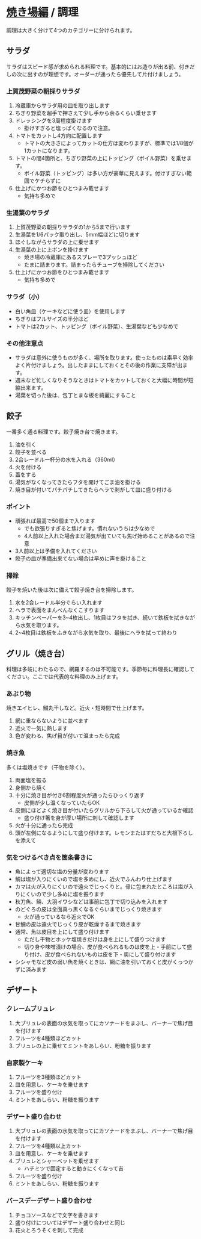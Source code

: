 # [焼き場編](#!kitchen/grill/index.md) / 調理

調理は大きく分けて4つのカテゴリーに分けられます。

## サラダ

サラダはスピード感が求められる料理です。基本的にはお造りが出る前、付きだしの次に出すのが理想です。オーダーが通ったら優先して片付けましょう。

### 上賀茂野菜の朝採りサラダ

1. 冷蔵庫からサラダ用の皿を取り出します
2. ちぎり野菜を超手で押さえて少し手から余るくらい乗せます
3. ドレッシングを3周程度掛けます
    - 掛けすぎると塩っぱくなるので注意。
4. トマトをカットし4方向に配置します
    - トマトの大きさによってカットの仕方は変わりますが、標準では1/8個が1カットになります。
5. トマトの間4箇所と、ちぎり野菜の上にトッピング（ボイル野菜）を乗せます。
    - ボイル野菜（トッピング）は多い方が豪華に見えます。付けすぎない範囲でケチらずに
6. 仕上げにかつお節をひとつまみ載せます
    - 気持ち多めで

### 生湯葉のサラダ

1. 上賀茂野菜の朝採りサラダの1から5まで行います
2. 生湯葉を1/6パック取り出し、5mm幅ほどに切ります
3. ほぐしながらサラダの上に乗せます
4. 生湯葉の上に上ポンを掛けます
    - 焼き場の冷蔵庫にあるスプレーで3プッシュほど
    - たまに詰まります。詰まったらチューブを掃除してください
5. 仕上げにかつお節をひとつまみ載せます
    - 気持ち多めで

### サラダ（小）

- 白い角皿（ケーキなどに使う皿）を使用します
- ちぎりはフルサイズの半分ほど
- トマトは2カット、トッピング（ボイル野菜）、生湯葉なども少なめで

### その他注意点

- サラダは意外に使うものが多く、場所を取ります。使ったものは素早く効率よく片付けましょう。出したままにしておくとその後の作業に支障が出ます。
- 週末など忙しくなりそうなときはトマトをカットしておくと大幅に時間が短縮出来ます。
- 湯葉を切った後は、包丁とまな板を綺麗にすること


## 餃子

一番多く通る料理です。餃子焼き台で焼きます。

1. 油を引く
2. 餃子を並べる
3. 2合レードル一杯分の水を入れる（360ml）
4. 火を付ける
5. 蓋をする
6. 湯気がなくなってきたらフタを開けてごま油を掛ける
7. 焼き目が付いてパチパチしてきたらヘラで剥がして皿に盛り付ける

### ポイント

- 頑張れば最高で50個まで入ります
    - でも欲張りすぎると焦げます。慣れないうちは少なめで
    - 4人前以上入れた場合まだ湯気が出ていても焦げ始めることがあるので注意
- 3人前以上は予備を入れてください
- 餃子の皿が準備出来てない場合は早めに声を掛けること

### 掃除

餃子を焼いた後は次に備えて餃子焼き台を掃除します。

1. 水を2合レードル半分ぐらい入れます
2. ヘラで表面をまんべんなくこすります
3. キッチンペーパーを3~4枚出し、1枚目はフタを拭き、続いて鉄板を拭きながら水気を取ります。
4. 2~4枚目は鉄板をふきながら水気を取り、最後にヘラを拭って終わり

## グリル（焼き台）

料理は多岐にわたるので、網羅するのは不可能です。季節毎に料理長に確認してください。ここでは代表的な料理のみ上げます。

### あぶり物

焼きエイヒレ、鰯丸干しなど。近火・短時間で仕上げます。

1. 網に重ならないように並べます
2. 近火で一気に熱します
3. 色が変わる、焦げ目が付いて温まったら完成

### 焼き魚

多くは塩焼きです（干物を除く）。

1. 両面塩を振る
2. 身側から焼く
3. 十分に焼き目が付き6割程度火が通ったらひっくり返す
    - 皮側が少し温くなっていたらOK
4. 皮側にほどよく焼き目が付いたらグリルから下ろして火が通っているか確認
    - 盛り付け箸を身が厚い場所に刺して確認します
5. 火が十分に通ったら完成
6. 頭が左側になるようにして盛り付けます。レモンまたはすだちと大根下ろしを添えて

### 気をつけるべき点を箇条書きに

- 魚によって適切な塩の分量が変わります
- 鯛は塩が入りにくいので塩を多めにし、近火でふんわり仕上げます
- カマは火が入りにくいので遠火でじっくりと。骨に包まれたところは塩が入りにくいので少し多めに塩を振ります
- 秋刀魚、鯖、大羽イワシなどは事前に包丁で切り込みを入れます
- のどぐろの皮は全面真っ黒くなるぐらいまでじっくり焼きます
    - 火が通っているなら近火でOK
- 甘鯛の皮は遠火でじっくり皮が乾燥するまで焼きます
- 通常、魚は皮目を上にして盛り付けます
    - ただし干物とホッケ塩焼きだけは身を上にして盛りつけます
    - 切り身や味噌漬けの場合、皮が食べられるものは皮を上・手前にして盛り付け、皮が食べられないものは皮を下・奥にして盛り付けます
- シシャモなど皮の弱い魚を焼くときは、網に油を引いておくと皮がくっつかずに済みます

## デザート

### クレームブリュレ

1. 大ブリュレの表面の水気を取ってにカソナードをまぶし、バーナーで焦げ目を付けます
2. フルーツを4種類ほどカット
3. ブリュレの上に乗せてミントをあしらい、粉糖を振ります

### 自家製ケーキ

1. フルーツを3種類ほどカット
2. 皿を用意し、ケーキを乗せます
3. フルーツを盛り付け
4. ミントをあしらい、粉糖を振ります

### デザート盛り合わせ

1. 大ブリュレの表面の水気を取ってにカソナードをまぶし、バーナーで焦げ目を付けます
2. フルーツを4種類以上カット
3. 皿を用意し、ケーキを乗せます
4. ブリュレとシャーベットを乗せます
    - ハチミツで固定すると動きにくくなって吉
5. フルーツを盛り付け
6. ミントをあしらい、粉糖を振ります

### バースデーデザート盛り合わせ

1. チョコソースなどで文字を書きます
2. 盛り付けについてはデザート盛り合わせと同じ
3. 花火とろうそくを刺して完成
